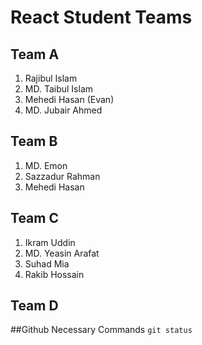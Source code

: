 # React Student Teams

## Team A
  1. Rajibul Islam
  2. MD. Taibul Islam
  3. Mehedi Hasan (Evan)
  4. MD. Jubair Ahmed
  

## Team B
  1. MD. Emon
  2. Sazzadur Rahman
  3. Mehedi Hasan

## Team C
  1. Ikram Uddin
  2. MD. Yeasin Arafat
  3. Suhad Mia
  4. Rakib Hossain

## Team D

##Github Necessary Commands
`git status`

